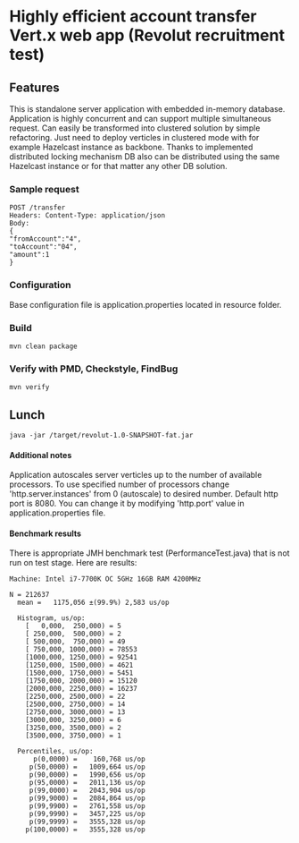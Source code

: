 # Highly efficient account transfer Vert.x web app (Revolut recruitment test)

## Features
This is standalone server application with embedded in-memory database. 
Application is highly concurrent and can support multiple simultaneous request.
Can easily be transformed into clustered solution by simple refactoring. Just need to deploy verticles in clustered mode with for example Hazelcast instance as backbone. Thanks to implemented distributed locking mechanism DB also can be distributed using the same Hazelcast instance or for that matter any other DB solution.
### Sample request
```
POST /transfer
Headers: Content-Type: application/json
Body:
{ 
"fromAccount":"4",
"toAccount":"04",
"amount":1
}
```
### Configuration
Base configuration file is application.properties located in resource folder.
### Build
```
mvn clean package
```
### Verify with PMD, Checkstyle, FindBug
```
mvn verify
```
## Lunch
```
java -jar /target/revolut-1.0-SNAPSHOT-fat.jar
```
#### Additional notes
Application autoscales server verticles up to the number of available processors. To use specified number of processors change 'http.server.instances' from 0 (autoscale) to desired number.
Default http port is 8080. You can change it by modifying 'http.port' value in application.properties file.
#### Benchmark results
There is appropriate JMH benchmark test (PerformanceTest.java) that is not run on test stage.
Here are results:
```
Machine: Intel i7-7700K OC 5GHz 16GB RAM 4200MHz
```
```
N = 212637
  mean =   1175,056 ±(99.9%) 2,583 us/op

  Histogram, us/op:
    [   0,000,  250,000) = 5 
    [ 250,000,  500,000) = 2 
    [ 500,000,  750,000) = 49 
    [ 750,000, 1000,000) = 78553 
    [1000,000, 1250,000) = 92541 
    [1250,000, 1500,000) = 4621 
    [1500,000, 1750,000) = 5451 
    [1750,000, 2000,000) = 15120 
    [2000,000, 2250,000) = 16237 
    [2250,000, 2500,000) = 22 
    [2500,000, 2750,000) = 14 
    [2750,000, 3000,000) = 13 
    [3000,000, 3250,000) = 6 
    [3250,000, 3500,000) = 2 
    [3500,000, 3750,000) = 1 

  Percentiles, us/op:
      p(0,0000) =    160,768 us/op
     p(50,0000) =   1009,664 us/op
     p(90,0000) =   1990,656 us/op
     p(95,0000) =   2011,136 us/op
     p(99,0000) =   2043,904 us/op
     p(99,9000) =   2084,864 us/op
     p(99,9900) =   2761,558 us/op
     p(99,9990) =   3457,225 us/op
     p(99,9999) =   3555,328 us/op
    p(100,0000) =   3555,328 us/op
```